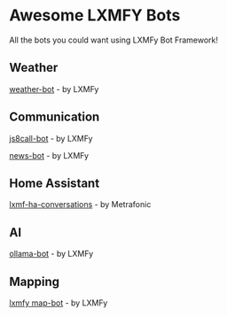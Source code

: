 # Awesome LXMFY Bots

All the bots you could want using LXMFy Bot Framework!

## Weather

[weather-bot](https://github.com/lxmfy/weather-bot) - by LXMFy

## Communication

[js8call-bot](https://github.com/lxmfy/js8call-bot) - by LXMFy

[news-bot](https://github.com/lxmfy/news-bot) - by LXMFy

## Home Assistant 

[lxmf-ha-conversations](https://github.com/metrafonic/lxmf-ha-conversations) - by Metrafonic

## AI

[ollama-bot](https://github.com/lxmfy/ollama-bot) - by LXMFy

## Mapping

[lxmfy map-bot](https://github.com/lxmfy/map-bot) - by LXMFy



